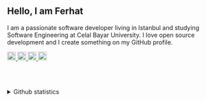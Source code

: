 ## Hello, I am Ferhat 
I am a passionate software developer living in Istanbul and studying Software Engineering at Celal Bayar University. I love open source development and I create something on my GitHub profile.

<a href="https://www.linkedin.com/in/ferhatosanoglu/" target="_blank">
    <img src="https://img.shields.io/badge/-LinkedIn-blue?style=flat-square&logo=Linkedin&logoColor=white" alt="linkedin/ferhatosanoglu" height=20>
</a>
 <a href="https://stackoverflow.com/users/15661880/ferhatosanoglu" target="_blank">
    <img src="https://img.shields.io/badge/-Stack%20Overflow-FE7A16?style=flat-square&logo=stack-overflow&logoColor=white" alt="stackoverflow/ferhatosanoglu" height=20>
</a>
 <a href="https://www.hackerrank.com/ferhatosanoglu" target="_blank">
    <img src="https://img.shields.io/badge/-HackerRank-2EC866?style=flat-square&logo=HackerRank&logoColor=white" alt="hackerrank/ferhatosanoglu" height=20>
</a>
 <a href="https://twitter.com/OsanogluFerhat" target="_blank">
    <img src="https://img.shields.io/badge/-Twitter-%231DA1F2?style=flat-square&logo=twitter&logoColor=white" alt="twitter/OsanogluFerhat" height=20>
</a>


<br><br>

<details>
  <summary>Github statistics</summary>

  ![ferhat's github stats](https://github-readme-stats.vercel.app/api?username=ferhatosanoglu&show_icons=true)
  ![ferhat's top languages](https://github-readme-stats.vercel.app/api/top-langs/?username=ferhatosanoglu&layout=compact)
</details>
